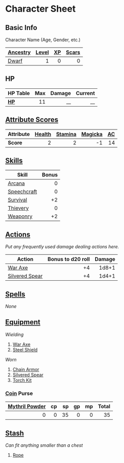 # Character Sheet

## Basic Info

Character Name (Age, Gender, etc.)

| [Ancestry](../../Player%20Characters/Ancenstries/Ancestry.md)                           | [Level](../../Player%20Characters/Progression/Level.md) | [XP](../../Player%20Characters/Progression/Experience%20Points.md) | [Scars](../../Player%20Characters/Progression/Scars.md) |
| :-------------------------------------------------------------------------------------- | ------------------------------------------------------: | -----------------------------------------------------------------: | ------------------------------------------------------: |
| [Dwarf](../../Player%20Characters/Ancenstries/The%20People%20of%20Mithrinia/Dwarves.md) |                                                       1 |                                                                  0 |                                                       0 |

## HP

| **HP Table**                                                             | Max | Damage | Current |
| :----------------------------------------------------------------------- | --: | -----: | ------: |
| **[HP](../../Player%20Characters/Derived%20Statistics/Hit%20Points.md)** |  11 |     __ |      __ |

## [Attribute Scores](../../Player%20Characters/Attributes/Attribute%20Scores.md)

| Attribute | [Health](../../Player%20Characters/Attributes/Health.md) | [Stamina](../../Player%20Characters/Attributes/Stamina.md) | [Magicka](../../Player%20Characters/Attributes/Magicka.md) | [AC](../../Player%20Characters/Derived%20Statistics/Armor%20Class.md) |
| :-------- | -------------------------------------------------------: | ---------------------------------------------------------: | ---------------------------------------------------------: | --------------------------------------------------------------------: |
| **Score** |                                                        2 |                                                          2 |                                                         -1 |                                                                    14 |

## [Skills](../../Player%20Characters/Skills/Skills.md)

| Skill                                                          | Bonus |
| -------------------------------------------------------------- | ----: |
| [Arcana](../../Player%20Characters/Skills/Arcana.md)           |     0 |
| [Speechcraft](../../Player%20Characters/Skills/Speechcraft.md) |     0 |
| [Survival](../../Player%20Characters/Skills/Survival.md)       |    +2 |
| [Thievery](../../Player%20Characters/Skills/Thievery.md)       |     0 |
| [Weaponry](../../Player%20Characters/Skills/Weaponry.md)       |    +2 |

## [Actions](../../Game%20Procedures/Core%20Procedures/Action.md)

*Put any frequently used damage dealing actions here.*

| Action                                                                                         | Bonus to d20 roll | Damage |
| ---------------------------------------------------------------------------------------------- | ----------------: | -----: |
| [War Axe](../../Items%20and%20Gear/Weapons/Melee%20Weapons/Medium%20Skilled%20Weapon.md)       |                +4 |  1d8+1 |
| [Silvered Spear](../../Items%20and%20Gear/Weapons/Melee%20Weapons/Small%20Skilled%20Weapon.md) |                +4 |  1d4+1 |

## [Spells](../../Magic/Spells.md)

*None*

## [Equipment](../../Player%20Characters/Inventory/Equipment.md)

*Wielding*
1. [War Axe](../../Items%20and%20Gear/Weapons/Melee%20Weapons/Medium%20Skilled%20Weapon.md)
2. [Steel Shield](../../Items%20and%20Gear/Armor/Mundane%20Armor/Mundane%20Shield.md)

*Worn*
1. [Chain Armor](../../Items%20and%20Gear/Armor/Mundane%20Armor/Chain%20Armor.md)
2. [Silvered Spear](../../Items%20and%20Gear/Weapons/Melee%20Weapons/Small%20Skilled%20Weapon.md)
3. [Torch Kit](../../Items%20and%20Gear/Gear/10%20Coins/Torch%20Kit.md)

### [Coin](../Economy/Coins.md) Purse

| [Mythril Powder](../../Magic/Spellcasting/Mythril.md) |  cp |  sp |  gp |  mp | Total |
| ----------------------------------------------------: | --: | --: | --: | --: | ----: |
|                                                     0 |   0 |  35 |   0 |   0 |    35 |

## [Stash](../../Player%20Characters/Inventory/Stash.md)

*Can fit anything smaller than a chest*
1. [Rope](../../Items%20and%20Gear/Gear/50%20Coins/Rope.md)
